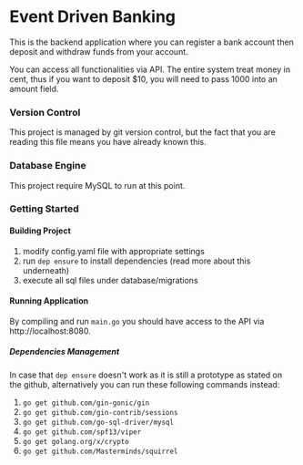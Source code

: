 # Event Driven Banking

This is the backend application where you can register a bank account then deposit and withdraw funds from your account.

You can access all functionalities via API. The entire system treat money in cent, thus if you want to deposit $10, you will need to pass 1000 into an amount field.

### Version Control

This project is managed by git version control, but the fact that you are reading this file means you have already known this.

### Database Engine

This project require MySQL to run at this point.

### Getting Started

#### Building Project

1. modify config.yaml file with appropriate settings
2. run `dep ensure` to install dependencies (read more about this underneath)
3. execute all sql files under database/migrations

#### Running Application

By compiling and run `main.go` you should have access to the API via http://localhost:8080.

##### *Dependencies Management*

In case that `dep ensure` doesn't work as it is still a prototype as stated on the github, alternatively you can run these following commands instead:

1. `go get github.com/gin-gonic/gin`
2. `go get github.com/gin-contrib/sessions`
3. `go get github.com/go-sql-driver/mysql`
4. `go get github.com/spf13/viper`
5. `go get golang.org/x/crypto`
6. `go get github.com/Masterminds/squirrel`
